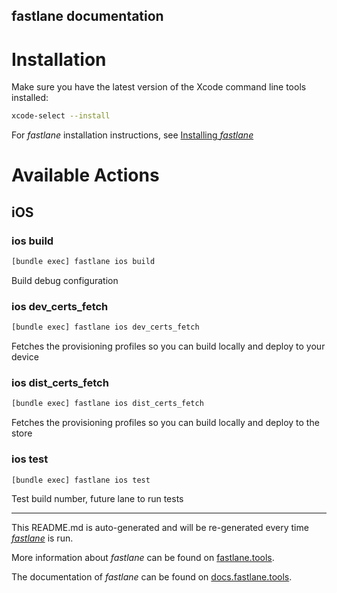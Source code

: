 fastlane documentation
----

# Installation

Make sure you have the latest version of the Xcode command line tools installed:

```sh
xcode-select --install
```

For _fastlane_ installation instructions, see [Installing _fastlane_](https://docs.fastlane.tools/#installing-fastlane)

# Available Actions

## iOS

### ios build

```sh
[bundle exec] fastlane ios build
```

Build debug configuration

### ios dev_certs_fetch

```sh
[bundle exec] fastlane ios dev_certs_fetch
```

Fetches the provisioning profiles so you can build locally and deploy to your device

### ios dist_certs_fetch

```sh
[bundle exec] fastlane ios dist_certs_fetch
```

Fetches the provisioning profiles so you can build locally and deploy to the store

### ios test

```sh
[bundle exec] fastlane ios test
```

Test build number, future lane to run tests

----

This README.md is auto-generated and will be re-generated every time [_fastlane_](https://fastlane.tools) is run.

More information about _fastlane_ can be found on [fastlane.tools](https://fastlane.tools).

The documentation of _fastlane_ can be found on [docs.fastlane.tools](https://docs.fastlane.tools).
